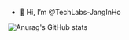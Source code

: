 - 👋 Hi, I’m @TechLabs-JangInHo

![Anurag's GitHub stats](https://github-readme-stats.vercel.app/api?username=TechLabs_JangInho&show_icons=true&theme=radical)
